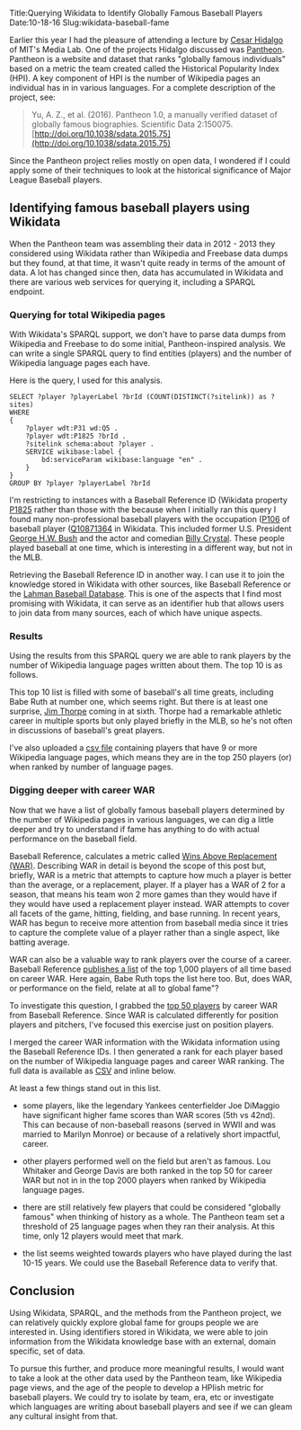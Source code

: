 Title:Querying Wikidata to Identify Globally Famous Baseball Players
Date:10-18-16
Slug:wikidata-baseball-fame

Earlier this year I had the pleasure of attending a lecture by [Cesar Hidalgo](https://www.media.mit.edu/people/hidalgo) of MIT's Media Lab. One of the projects Hidalgo discussed was [Pantheon](http://pantheon.media.mit.edu/t). Pantheon is a website and dataset that ranks "globally famous individuals" based on a metric the team created called the Historical Popularity Index (HPI). A key component of HPI is the number of Wikipedia pages an individual has in in various languages. For a complete description of the project, see:

>Yu, A. Z., et al. (2016). Pantheon 1.0, a manually verified dataset of globally famous biographies. Scientific Data 2:150075. [http://doi.org/10.1038/sdata.2015.75](http://doi.org/10.1038/sdata.2015.75)

Since the Pantheon project relies mostly on open data, I wondered if I could apply some of their techniques to look at the historical significance of Major League Baseball players. 


## Identifying famous baseball players using Wikidata

When the Pantheon team was assembling their data in 2012 - 2013 they considered using Wikidata rather than Wikipedia and Freebase data dumps but they found, at that time, it wasn't quite ready in terms of the amount of data. A lot has changed since then, data has accumulated in Wikidata and there are various web services for querying it, including a SPARQL endpoint. 

### Querying for total Wikipedia pages

With Wikidata's SPARQL support, we don't have to parse data dumps from Wikipedia and Freebase to do some initial, Pantheon-inspired analysis. We can write a single SPARQL query to find entities (players) and the number of Wikipedia language pages each have. 

Here is the query, I used for this analysis. 

~~~
SELECT ?player ?playerLabel ?brId (COUNT(DISTINCT(?sitelink)) as ?sites)
WHERE
{
    ?player wdt:P31 wd:Q5 .
    ?player wdt:P1825 ?brId .
    ?sitelink schema:about ?player .
    SERVICE wikibase:label {
        bd:serviceParam wikibase:language "en" .
    }
}
GROUP BY ?player ?playerLabel ?brId
~~~

I'm restricting to instances with a Baseball Reference ID (Wikidata property [P1825](https://www.wikidata.org/wiki/Property:P1825) rather than those with the because when I initially ran this query I found many non-professional baseball players with the occupation ([P106](https://www.wikidata.org/wiki/Property:P106) of baseball player ([Q10871364](https://www.wikidata.org/wiki/Q10871364) in Wikidata. This included former U.S. President [George H.W. Bush](https://en.wikipedia.org/wiki/George_H._W._Bush) and the actor and comedian [Billy Crystal](https://en.wikipedia.org/wiki/Billy_Crystal). These people played baseball at one time, which is interesting in a different way, but not in the MLB.

Retrieving the Baseball Reference ID in another way. I can use it to join the knowledge stored in Wikidata with other sources, like Baseball Reference or the [Lahman Baseball Database](http://www.seanlahman.com/baseball-archive/statistics/). This is one of the aspects that I find most promising with Wikidata, it can serve as an identifier hub that allows users to join data from many sources, each of which have unique aspects. 

### Results
Using the results from this SPARQL query we are able to rank players by the number of Wikipedia language pages written about them. The top 10 is as follows. 

<script src="https://gist.github.com/lawlesst/bdbd2142c2ab667eae1be3b7a789f5da.js?file=top10_by_language_pages.csv"></script>

This top 10 list is filled with some of baseball's all time greats, including Babe Ruth at number one, which seems right. But there is at least one surprise, [Jim Thorpe](https://en.wikipedia.org/wiki/Jim_Thorpe) coming in at sixth. Thorpe had a remarkable athletic career in multiple sports but only played briefly in the MLB, so he's not often in discussions of baseball's great players.

I've also uploaded a [csv file](https://gist.github.com/lawlesst/bdbd2142c2ab667eae1be3b7a789f5da#file-top_250_by_pages-csv) containing players that have 9 or more Wikipedia language pages, which means they are in the top 250 players (or) when ranked by number of language pages.

### Digging deeper with career WAR

Now that we have a list of globally famous baseball players determined by the number of Wikipedia pages in various languages, we can dig a little deeper and try to understand if fame has anything to do with actual performance on the baseball field. 

Baseball Reference, calculates a metric called [Wins Above Replacement (WAR)](http://www.baseball-reference.com/about/war_explained.shtml). Describing WAR in detail is beyond the scope of this post but, briefly, WAR is a metric that attempts to capture how much a player is better than the average, or a replacement, player. If a player has a WAR of 2 for a season, that means his team won 2 more games than they would have if they would have used a replacement player instead. WAR attempts to cover all facets of the game, hitting, fielding, and base running. In recent years, WAR has begun to receive more attention from baseball media since it tries to capture the complete value of a player rather than a single aspect, like batting average.

WAR can also be a valuable way to rank players over the course of a career. Baseball Reference [publishes a list](http://www.baseball-reference.com/leaders/WAR_bat_career.shtml) of the top 1,000 players of all time based on career WAR. Here again, Babe Ruth tops the list here too. But, does WAR, or performance on the field, relate at all to global fame"? 

To investigate this question, I grabbed the [top 50 players](http://www.baseball-reference.com/leaders/WAR_bat_career.shtml) by career WAR from Baseball Reference. Since WAR is calculated differently for position players and pitchers, I've focused this exercise just on position players. 

I merged the career WAR information with the Wikidata information using the Baseball Reference IDs. I then generated a rank for each player based on the number of Wikipedia language pages and career WAR ranking. The full data is available as [CSV](https://gist.github.com/lawlesst/bdbd2142c2ab667eae1be3b7a789f5da#file-war_top_50-csv) and inline below.

<script src="https://gist.github.com/lawlesst/bdbd2142c2ab667eae1be3b7a789f5da.js?file=war_top_50.csv"></script>

At least a few things stand out in this list.

* some players, like the legendary Yankees centerfielder Joe DiMaggio have significant higher fame scores than WAR scores (5th vs 42nd). This can because of non-baseball reasons (served in WWII and was married to Marilyn Monroe) or because of a relatively short impactful, career. 

* other players performed well on the field but aren't as famous. Lou Whitaker and George Davis are both ranked in the top 50 for career WAR but not in in the top 2000 players when ranked by Wikipedia language pages. 

* there are still relatively few players that could be considered "globally famous" when thinking of history as a whole. The Pantheon team set a threshold of 25 language pages when they ran their analysis. At this time, only 12 players would meet that mark.

* the list seems weighted towards players who have played during the last 10-15 years. We could use the Baseball Reference data to verify that.

## Conclusion

Using Wikidata, SPARQL, and the methods from the Pantheon project, we can relatively quickly explore global fame for groups people we are interested in. Using identifiers stored in Wikidata, we were able to join information from the Wikidata knowledge base with an external, domain specific, set of data. 

To pursue this further, and produce more meaningful results, I would want to take a look at the other data used by the Pantheon team, like Wikipedia page views, and the age of the people to develop a HPIish metric for baseball players. We could try to isolate by team, era, etc or investigate which languages are writing about baseball players and see if we can gleam any cultural insight from that. 